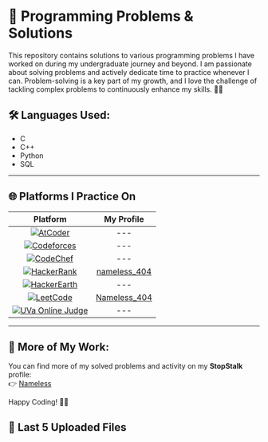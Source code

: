 # 🚀 Programming Problems & Solutions

This repository contains solutions to various programming problems I have worked on during my undergraduate journey and beyond. I am passionate about solving problems and actively dedicate time to practice whenever I can. Problem-solving is a key part of my growth, and I love the challenge of tackling complex problems to continuously enhance my skills. 🧠💡

## 🛠️ Languages Used:
- C  
- C++  
- Python  
- SQL

---

## 🌐 Platforms I Practice On

| Platform | My Profile |
|:-----------:|:------------:|
| [![AtCoder](https://img.shields.io/badge/AtCoder-1f8acb?style=for-the-badge&logo=atcoder&logoColor=white)](https://atcoder.jp/) | --- |
| [![Codeforces](https://img.shields.io/badge/Codeforces-1f8acb?style=for-the-badge&logo=codeforces&logoColor=white)](https://codeforces.com/) | --- |
| [![CodeChef](https://img.shields.io/badge/CodeChef-1f8acb?style=for-the-badge&logo=codechef&logoColor=white)](https://www.codechef.com/) | --- |
| [![HackerRank](https://img.shields.io/badge/HackerRank-2EC866?style=for-the-badge&logo=hackerrank&logoColor=white)](https://www.hackerrank.com/) | [nameless_404](https://www.hackerrank.com/profile/nameless_404/) |
| [![HackerEarth](https://img.shields.io/badge/HackerEarth-323754?style=for-the-badge&logo=hackerearth&logoColor=white)](https://www.hackerearth.com/) | --- |
| [![LeetCode](https://img.shields.io/badge/LeetCode-FFA116?style=for-the-badge&logo=leetcode&logoColor=white)](https://leetcode.com/) | [Nameless_404](https://leetcode.com/u/Nameless_404/) |
| [![UVa Online Judge](https://img.shields.io/badge/UVaOJ-1f8acb?style=for-the-badge)](https://onlinejudge.org/) | --- |

---

## 📌 More of My Work:
You can find more of my solved problems and activity on my **StopStalk** profile:  
👉 [Nameless](https://www.stopstalk.com/user/profile/Nameless)  


Happy Coding! 🚀💡
## 📂 Last 5 Uploaded Files

